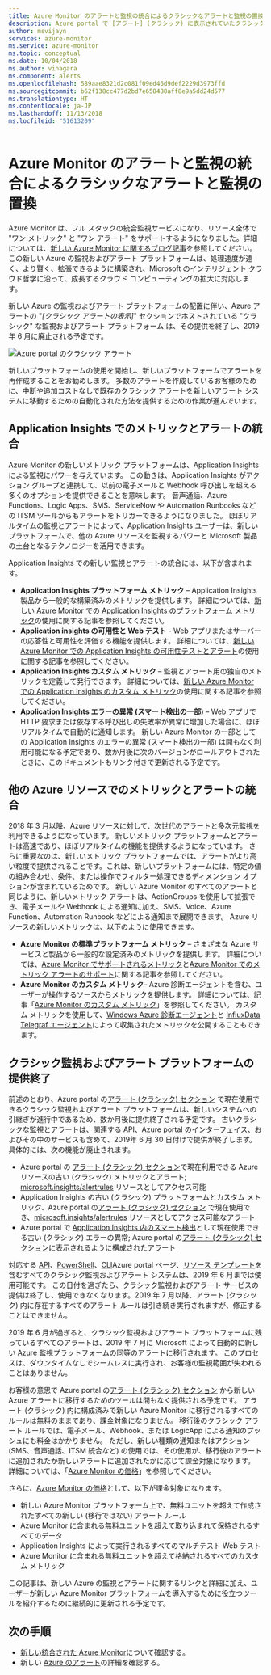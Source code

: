 ```yaml
---
title: Azure Monitor のアラートと監視の統合によるクラシックなアラートと監視の置換
description: Azure portal で [アラート] (クラシック) に表示されていたクラシック監視サービスと機能の提供終了の概要。 クラシックなアラートと監視には、Azure リソースのクラシック メトリック アラート、Application Insights のクラシック メトリック アラート、Application Insights のクラシック Web テスト アラート、Application Insights のクラシック カスタム メトリック ベースのアラート、およびApplication Insights SmartDetection v1 のクラシック アラートが含まれます。
author: msvijayn
services: azure-monitor
ms.service: azure-monitor
ms.topic: conceptual
ms.date: 10/04/2018
ms.author: vinagara
ms.component: alerts
ms.openlocfilehash: 589aae8321d2c081f09ed46d9def2229d3973ffd
ms.sourcegitcommit: b62f138cc477d2bd7e658488aff8e9a5dd24d577
ms.translationtype: HT
ms.contentlocale: ja-JP
ms.lasthandoff: 11/13/2018
ms.locfileid: "51613209"
---
```

# <a name="unified-alerting--monitoring-in-azure-monitor-replaces-classic-alerting--monitoring"></a>Azure Monitor のアラートと監視の統合によるクラシックなアラートと監視の置換

Azure Monitor は、フル スタックの統合監視サービスになり、リソース全体で "ワン メトリック" と "ワン アラート" をサポートするようになりました。詳細については、[新しい Azure Monitor に関するブログ記事](https://azure.microsoft.com/blog/new-full-stack-monitoring-capabilities-in-azure-monitor/)を参照してください。この新しい Azure の監視およびアラート プラットフォームは、処理速度が速く、より賢く、拡張できるように構築され、Microsoft のインテリジェント クラウド哲学に沿って、成長するクラウド コンピューティングの拡大に対応します。 

新しい Azure の監視およびアラート プラットフォームの配置に伴い、Azure アラートの "*[クラシック アラートの表示]*" セクションでホストされている "クラシック" な監視およびアラート プラットフォーム は、その提供を終了し、2019 年 6 月に廃止される予定です。

 ![Azure portal のクラシック アラート](media/monitoring-classic-retirement/monitor-alert-screen2.png) 

新しいプラットフォームの使用を開始し、新しいプラットフォームでアラートを再作成することをお勧めします。 多数のアラートを作成しているお客様のために、中断や追加コストなしで既存のクラシック アラートを新しいアラート システムに移動するための自動化された方法を提供するための作業が進んでいます。

## <a name="unified-metrics-and-alerts-in-application-insights"></a>Application Insights でのメトリックとアラートの統合

Azure Monitor の新しいメトリック プラットフォームは、Application Insights による監視にパワーを与えています。 この動きは、Application Insights がアクション グループと連携して、以前の電子メールと Webhook 呼び出しを超える多くのオプションを提供できることを意味します。 音声通話、Azure Functions、Logic Apps、SMS、ServiceNow や Automation Runbooks などの ITSM ツールからもアラートをトリガーできるようになりました。 ほぼリアルタイムの監視とアラートによって、Application Insights ユーザーは、新しいプラットフォームで、他の Azure リソースを監視するパワーと Microsoft 製品の土台となるテクノロジーを活用できます。

Application Insights での新しい監視とアラートの統合には、以下が含まれます。

- **Application Insights プラットフォーム メトリック** – Application Insights 製品から一般的な構築済みのメトリックを提供します。 詳細については、[新しい Azure Monitor での Application Insights のプラットフォーム メトリック](../application-insights/pre-aggregated-metrics-log-metrics.md#pre-aggregated-metrics)の使用に関する記事を参照してください。
- **Application insights の可用性と Web テスト** - Web アプリまたはサーバーの応答性と可用性を評価する機能を提供します。 詳細については、[新しい Azure Monitor での Application Insights の可用性テストとアラート](../application-insights/app-insights-monitor-web-app-availability.md)の使用に関する記事を参照してください。
- **Application Insights カスタム メトリック** – 監視とアラート用の独自のメトリックを定義して発行できます。 詳細については、[新しい Azure Monitor での Application Insights のカスタム メトリック](../application-insights/pre-aggregated-metrics-log-metrics.md#custom-metrics-dimensions-and-pre-aggregation)の使用に関する記事を参照してください。
- **Application Insights エラーの異常 (スマート検出の一部)** – Web アプリで HTTP 要求または依存する呼び出しの失敗率が異常に増加した場合に、ほぼリアルタイムで自動的に通知します。 新しい Azure Monitor の一部としての Application Insights のエラーの異常 (スマート検出の一部) は間もなく利用可能になる予定であり、数か月後に次のバージョンがロールアウトされたときに、このドキュメントもリンク付きで更新される予定です。

## <a name="unified-metrics--alerts-for-other-azure-resources"></a>他の Azure リソースでのメトリックとアラートの統合

2018 年 3 月以降、Azure リソースに対して、次世代のアラートと多次元監視を利用できるようになっています。 新しいメトリック プラットフォームとアラートは高速であり、ほぼリアルタイムの機能を提供するようになっています。 さらに重要なのは、新しいメトリック プラットフォームでは、アラートがより高い粒度で提供されることです。これは、新しいプラットフォームには、特定の値の組み合わせ、条件、または操作でフィルター処理できるディメンション オプションが含まれているためです。 新しい Azure Monitor のすべてのアラートと同じように、新しいメトリック アラートは、ActionGroups を使用して拡張でき、電子メールや Webhook による通知に加え、SMS、Voice、Azure Function、Automation Runbook などによる通知まで展開できます。
Azure リソースの新しいメトリックは、以下のように使用できます。

- **Azure Monitor の標準プラットフォーム メトリック** – さまざまな Azure サービスと製品から一般的な設定済みのメトリックを提供します。 詳細については、[Azure Monitor でサポートされるメトリック](monitoring-near-real-time-metric-alerts.md#metrics-and-dimensions-supported)と[Azure Monitor でのメトリック アラートのサポート](alert-metric-overview.md#supported-resource-types-for-metric-alerts)に関する記事を参照してください。
- **Azure Monitor のカスタム メトリック**– Azure 診断エージェントを含む、ユーザーが操作するソースからメトリックを提供します。 詳細については、記事「[Azure Monitor のカスタム メトリック](metrics-custom-overview.md)」を参照してください。 カスタム メトリックを使用して、[Windows Azure 診断エージェント](metrics-store-custom-guestos-resource-manager-vm.md)と [InfluxData Telegraf エージェント](metrics-store-custom-linux-telegraf.md)によって収集されたメトリックを公開することもできます。

## <a name="retirement-of-classic-monitoring-and-alerting-platform"></a>クラシック監視およびアラート プラットフォームの提供終了

前述のとおり、Azure portal の[アラート (クラシック) セクション](monitoring-overview-alerts-classic.md) で現在使用できるクラシック監視およびアラート プラットフォームは、新しいシステムへの引継ぎが進行中であるため、数か月後に提供終了される予定です。
古いクラシックな監視とアラートは、関連する API、Azure portal のインターフェイス、およびその中のサービスも含めて、2019年 6 月 30 日付けで提供が終了します。 具体的には、次の機能が廃止されます。

- Azure portal の [アラート (クラシック) セクション](monitoring-overview-alerts-classic.md)で現在利用できる Azure リソースの古い (クラシック) メトリックとアラート; [microsoft.insights/alertrules](https://docs.microsoft.com/rest/api/monitor/alertrules) リソースとしてアクセス可能
- Application Insights の古い (クラシック) プラットフォームとカスタム メトリック、Azure portal の[アラート (クラシック) セクション](monitoring-overview-alerts-classic.md) で現在使用でき、[microsoft.insights/alertrules](https://docs.microsoft.com/rest/api/monitor/alertrules) リソースとしてアクセス可能なアラート
- Azure portal で [Application Insights 内のスマート検出](../application-insights/app-insights-proactive-diagnostics.md)として現在使用できる古い (クラシック) エラーの異常; Azure portal の[アラート (クラシック) セクション](monitoring-overview-alerts-classic.md)に表示されるように構成されたアラート

対応する [API](https://msdn.microsoft.com/library/azure/dn931945.aspx)、[PowerShell](insights-alerts-powershell.md)、[CLI](insights-alerts-command-line-interface.md)Azure portal ページ、[リソース テンプレート](monitoring-enable-alerts-using-template.md)を含むすべてのクラシック監視およびアラート システムは、2019 年 6 月までは使用可能です。 この日付を過ぎたら、クラシック監視およびアラート サービスの提供は終了し、使用できなくなります。2019 年 7 月以降、アラート (クラシック) 内に存在するすべてのアラート ルールは引き続き実行されますが、修正することはできません。

2019 年 6 月が過ぎると、クラシック監視およびアラート プラットフォームに残っているすべてのアラートは、2019 年 7 月に Microsoft によって自動的に新しい Azure 監視プラットフォームの同等のアラートに移行されます。 このプロセスは、ダウンタイムなしでシームレスに実行され、お客様の監視範囲が失われることはありません。

お客様の意思で Azure portal の[アラート (クラシック) セクション](monitoring-overview-alerts-classic.md) から新しい Azure アラートに移行するためのツールは間もなく提供される予定です。 アラート (クラシック) 内に構成済みで新しい Azure Monitor に移行されるすべてのルールは無料のままであり、課金対象になりません。 移行後のクラシック アラート ルールでは、電子メール、Webhook、または LogicApp による通知のプッシュにも料金はかかりません。 ただし、新しい種類の通知またはアクション (SMS、音声通話、ITSM 統合など) の使用では、その使用が、移行後のアラートに追加されたか新しいアラートに追加されたかに応じて課金対象になります。 詳細については、「[Azure Monitor の価格](https://azure.microsoft.com/pricing/details/monitor/)」を参照してください。

さらに、[Azure Monitor の価格](https://azure.microsoft.com/pricing/details/monitor/)として、以下が課金対象になります。

- 新しい Azure Monitor プラットフォーム上で、無料ユニットを超えて作成されたすべての新しい (移行ではない) アラート ルール
- Azure Monitor に含まれる無料ユニットを超えて取り込まれて保持されるすべてのデータ
- Application Insights によって実行されるすべてのマルチテスト Web テスト
- Azure Monitor に含まれる無料ユニットを超えて格納されるすべてのカスタム メトリック

この記事は、新しい Azure の監視とアラートに関するリンクと詳細に加え、ユーザーが新しい Azure Monitor プラットフォームを導入するために役立つツールを紹介するために継続的に更新される予定です。


## <a name="next-steps"></a>次の手順

* [新しい統合された Azure Monitor](../azure-monitor/overview.md)について確認する。
* 新しい [Azure のアラート](monitoring-overview-alerts.md)の詳細を確認する。
